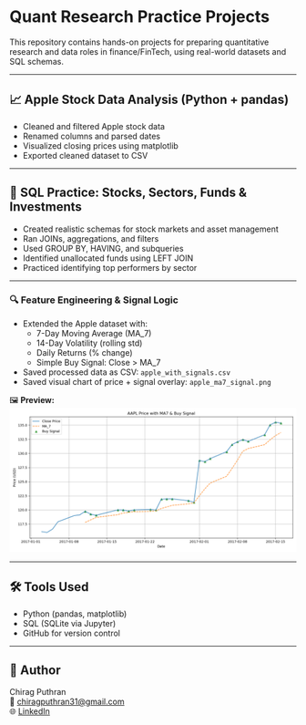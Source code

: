 # Quant Research Practice Projects

This repository contains hands-on projects for preparing quantitative research and data roles in finance/FinTech, using real-world datasets and SQL schemas.

---

## 📈 Apple Stock Data Analysis (Python + pandas)

- Cleaned and filtered Apple stock data
- Renamed columns and parsed dates
- Visualized closing prices using matplotlib
- Exported cleaned dataset to CSV

---

## 💾 SQL Practice: Stocks, Sectors, Funds & Investments

- Created realistic schemas for stock markets and asset management
- Ran JOINs, aggregations, and filters
- Used GROUP BY, HAVING, and subqueries
- Identified unallocated funds using LEFT JOIN
- Practiced identifying top performers by sector

---

### 🔍 Feature Engineering & Signal Logic

- Extended the Apple dataset with:
  - 7-Day Moving Average (MA_7)
  - 14-Day Volatility (rolling std)
  - Daily Returns (% change)
  - Simple Buy Signal: Close > MA_7
- Saved processed data as CSV: `apple_with_signals.csv`
- Saved visual chart of price + signal overlay: `apple_ma7_signal.png`

🖼 **Preview:**
![Apple Signal Plot](apple_ma7_signal.png)

---

## 🛠 Tools Used

- Python (pandas, matplotlib)
- SQL (SQLite via Jupyter)
- GitHub for version control

---

## 🔗 Author

Chirag Puthran  
📧 chiragputhran31@gmail.com  
🌐 [LinkedIn](https://linkedin.com/in/chirag-puthran-01a316208)

